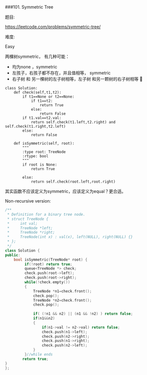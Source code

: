 ###101. Symmetric Tree

题目:

<https://leetcode.com/problems/symmetric-tree/>


难度:

Easy


两棵树symmetric， 有几种可能：

- 均为none ，symmetric
- 左孩子，右孩子都不存在，并且值相等， symmetric
- 右子树 和 另一棵树的左子树相等，左子树 和另一颗树的右子树相等 🌲


```
class Solution:
    def check(self,t1,t2):
        if t1==None or t2==None:
            if t1==t2:
                return True
            else:
                return False
        if t1.val==t2.val:
            return self.check(t1.left,t2.right) and self.check(t1.right,t2.left)
        else:
            return False
        
    def isSymmetric(self, root):
        """
        :type root: TreeNode
        :rtype: bool
        """
        if root is None:
            return True
       
        else:
            return self.check(root.left,root.right) 
```

其实函数不应该定义为symmetric，应该定义为equal？更合适。

Non-recursive version:
```c++
/**
 * Definition for a binary tree node.
 * struct TreeNode {
 *     int val;
 *     TreeNode *left;
 *     TreeNode *right;
 *     TreeNode(int x) : val(x), left(NULL), right(NULL) {}
 * };
 */
class Solution {
public:
    bool isSymmetric(TreeNode* root) {
         if(!root) return true;
         queue<TreeNode *> check;
         check.push(root->left);
         check.push(root->right);
         while(!check.empty())
         {
             TreeNode *n1=check.front();
             check.pop();
             TreeNode *n2=check.front();
             check.pop();
             
             if( (!n1 && n2) || (n1 && !n2) ) return false;
             if(n1&&n2)
             { 
                 if(n1->val != n2->val) return false;
                 check.push(n1->left);
                 check.push(n2->right);
                 check.push(n1->right);
                 check.push(n2->left);
             }
         }//while ends
        return true;
}
};
```

